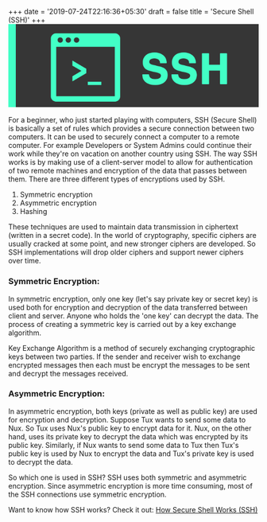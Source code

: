 +++
date = '2019-07-24T22:16:36+05:30'
draft = false
title = 'Secure Shell (SSH)'
+++
![](/images/hugo-ssh.png)

For a beginner, who just started playing with computers, SSH (Secure Shell) is basically a set of rules which provides a secure connection between two computers. It can be used to securely connect a computer to a remote computer. For example Developers or System Admins could continue their work while they're on vacation on another country using SSH.
The way SSH works is by making use of a client-server model to allow for authentication of two remote machines and encryption of the data that passes between them.
There are three different types of encryptions used by SSH.

1. Symmetric encryption
2. Asymmetric encryption
3. Hashing

These techniques are used to maintain data transmission in ciphertext (written in a secret code). In the world of cryptography, specific ciphers are usually cracked at some point, and new stronger ciphers are developed. So SSH implementations will drop older ciphers and support newer ciphers over time.

### Symmetric Encryption:

In symmetric encryption, only one key (let's say private key or secret key) is used both for encryption and decryption of the data transferred between client and server. Anyone who holds the 'one key' can decrypt the data.
The process of creating a symmetric key is carried out by a key exchange algorithm.

Key Exchange Algorithm is a method of securely exchanging cryptographic keys between two parties. If the sender and receiver wish to exchange encrypted messages then each must be encrypt the messages to be sent and decrypt the messages received.

### Asymmetric Encryption:

In asymmetric encryption, both keys (private as well as public key) are used for encryption and decryption.
Suppose Tux wants to send some data to Nux. So Tux uses Nux's public key to encrypt data for it. Nux, on the other hand, uses its private key to decrypt the data which was encrypted by its public key. Similarly, if Nux wants to send some data to Tux then Tux's public key is used by Nux to encrypt the data and Tux's private key is used to decrypt the data.

So which one is used in SSH?
SSH uses both symmetric and asymmetric encryption. Since asymmetric encryption is more time consuming, most of the SSH connections use symmetric encryption.

Want to know how SSH works? Check it out:
[How Secure Shell Works (SSH)](https://www.youtube.com/watch?v=ORcvSkgdA58)


